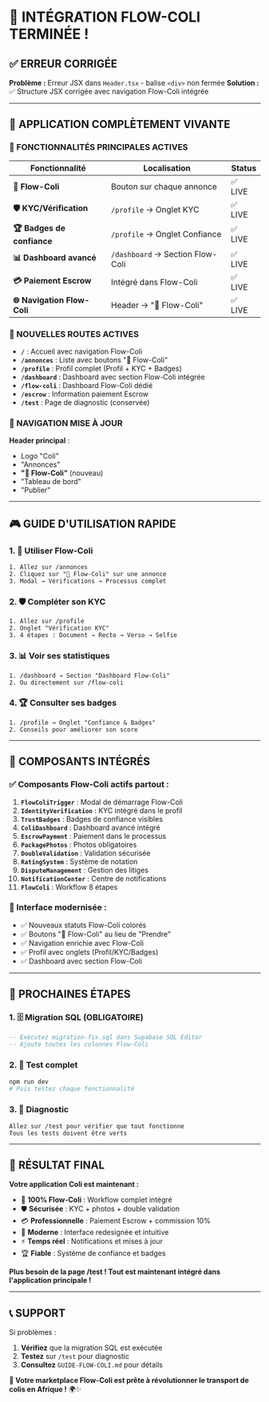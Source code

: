 # 🎉 INTÉGRATION FLOW-COLI TERMINÉE !

## ✅ **ERREUR CORRIGÉE**

**Problème :** Erreur JSX dans `Header.tsx` - balise `<div>` non fermée
**Solution :** ✅ Structure JSX corrigée avec navigation Flow-Coli intégrée

---

## 🚀 **APPLICATION COMPLÈTEMENT VIVANTE**

### **🌟 FONCTIONNALITÉS PRINCIPALES ACTIVES**

| Fonctionnalité | Localisation | Status |
|----------------|--------------|--------|
| **🚀 Flow-Coli** | Bouton sur chaque annonce | ✅ LIVE |
| **🛡️ KYC/Vérification** | `/profile` → Onglet KYC | ✅ LIVE |
| **🏆 Badges de confiance** | `/profile` → Onglet Confiance | ✅ LIVE |
| **📊 Dashboard avancé** | `/dashboard` → Section Flow-Coli | ✅ LIVE |
| **💳 Paiement Escrow** | Intégré dans Flow-Coli | ✅ LIVE |
| **🌐 Navigation Flow-Coli** | Header → "🚀 Flow-Coli" | ✅ LIVE |

### **📍 NOUVELLES ROUTES ACTIVES**

- **`/`** : Accueil avec navigation Flow-Coli
- **`/annonces`** : Liste avec boutons "🚀 Flow-Coli"
- **`/profile`** : Profil complet (Profil + KYC + Badges)
- **`/dashboard`** : Dashboard avec section Flow-Coli intégrée
- **`/flow-coli`** : Dashboard Flow-Coli dédié
- **`/escrow`** : Information paiement Escrow
- **`/test`** : Page de diagnostic (conservée)

### **🎯 NAVIGATION MISE À JOUR**

**Header principal** :
- Logo "Coli" 
- "Annonces"
- **"🚀 Flow-Coli"** (nouveau)
- "Tableau de bord" 
- "Publier"

---

## 🎮 **GUIDE D'UTILISATION RAPIDE**

### **1. 🚀 Utiliser Flow-Coli**
```
1. Allez sur /annonces
2. Cliquez sur "🚀 Flow-Coli" sur une annonce
3. Modal → Vérifications → Processus complet
```

### **2. 🛡️ Compléter son KYC**
```
1. Allez sur /profile
2. Onglet "Vérification KYC"
3. 4 étapes : Document → Recto → Verso → Selfie
```

### **3. 📊 Voir ses statistiques**
```
1. /dashboard → Section "Dashboard Flow-Coli"
2. Ou directement sur /flow-coli
```

### **4. 🏆 Consulter ses badges**
```
1. /profile → Onglet "Confiance & Badges"
2. Conseils pour améliorer son score
```

---

## 🔧 **COMPOSANTS INTÉGRÉS**

### **✅ Composants Flow-Coli actifs partout :**

1. **`FlowColiTrigger`** : Modal de démarrage Flow-Coli
2. **`IdentityVerification`** : KYC intégré dans le profil
3. **`TrustBadges`** : Badges de confiance visibles
4. **`ColiDashboard`** : Dashboard avancé intégré
5. **`EscrowPayment`** : Paiement dans le processus
6. **`PackagePhotos`** : Photos obligatoires
7. **`DoubleValidation`** : Validation sécurisée
8. **`RatingSystem`** : Système de notation
9. **`DisputeManagement`** : Gestion des litiges
10. **`NotificationCenter`** : Centre de notifications
11. **`FlowColi`** : Workflow 8 étapes

### **🎨 Interface modernisée :**

- ✅ Nouveaux statuts Flow-Coli colorés
- ✅ Boutons "🚀 Flow-Coli" au lieu de "Prendre"
- ✅ Navigation enrichie avec Flow-Coli
- ✅ Profil avec onglets (Profil/KYC/Badges)
- ✅ Dashboard avec section Flow-Coli

---

## 🎯 **PROCHAINES ÉTAPES**

### **1. 🗄️ Migration SQL (OBLIGATOIRE)**
```sql
-- Exécutez migration-fix.sql dans Supabase SQL Editor
-- Ajoute toutes les colonnes Flow-Coli
```

### **2. 🚀 Test complet**
```bash
npm run dev
# Puis testez chaque fonctionnalité
```

### **3. 🧪 Diagnostic**
```
Allez sur /test pour vérifier que tout fonctionne
Tous les tests doivent être verts
```

---

## 🎉 **RÉSULTAT FINAL**

**Votre application Coli est maintenant :**

- 🚀 **100% Flow-Coli** : Workflow complet intégré
- 🛡️ **Sécurisée** : KYC + photos + double validation  
- 💳 **Professionnelle** : Paiement Escrow + commission 10%
- 📱 **Moderne** : Interface redesignée et intuitive
- ⚡ **Temps réel** : Notifications et mises à jour
- 🏆 **Fiable** : Système de confiance et badges

**Plus besoin de la page /test ! Tout est maintenant intégré dans l'application principale !**

---

## 📞 **SUPPORT**

Si problèmes :
1. **Vérifiez** que la migration SQL est exécutée
2. **Testez** sur `/test` pour diagnostic
3. **Consultez** `GUIDE-FLOW-COLI.md` pour détails

**🎯 Votre marketplace Flow-Coli est prête à révolutionner le transport de colis en Afrique !** 🌍✨
